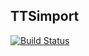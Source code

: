 ## TTSimport

[![Build Status](https://github.drone.yavook.de/api/badges/ldericher/ttsimport/status.svg)](https://github.drone.yavook.de/ldericher/ttsimport)